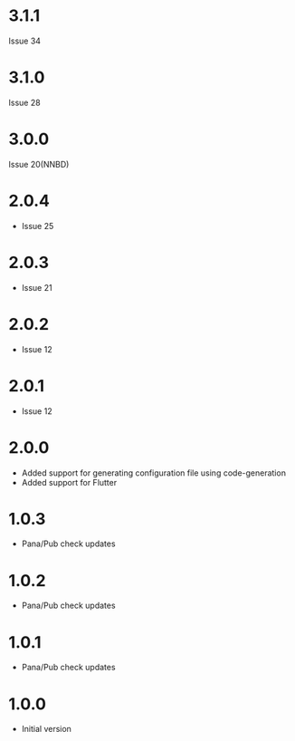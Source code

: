 # 3.1.1
Issue 34

# 3.1.0
Issue 28

# 3.0.0
Issue 20(NNBD)

# 2.0.4

- Issue 25

# 2.0.3

- Issue 21
# 2.0.2

- Issue 12

# 2.0.1

- Issue 12

# 2.0.0

- Added support for generating configuration file using code-generation
- Added support for Flutter

# 1.0.3

- Pana/Pub check updates

# 1.0.2

- Pana/Pub check updates

# 1.0.1

- Pana/Pub check updates

# 1.0.0

- Initial version
